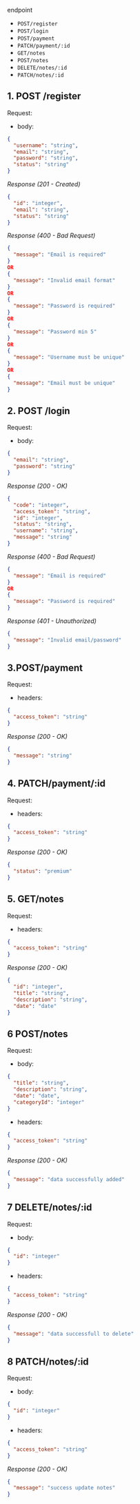 endpoint

- `POST/register`
- `POST/login`
- `POST/payment`
- `PATCH/payment/:id`
- `GET/notes`
- `POST/notes`
- `DELETE/notes/:id`
- `PATCH/notes/:id`

## 1. POST /register

Request:

- body:

```json
{
  "username": "string",
  "email": "string",
  "password": "string",
  "status": "string"
}
```

_Response (201 - Created)_

```json
{
  "id": "integer",
  "email": "string",
  "status": "string"
}
```

_Response (400 - Bad Request)_

```json
{
  "message": "Email is required"
}
OR
{
  "message": "Invalid email format"
}
OR
{
  "message": "Password is required"
}
OR
{
  "message": "Password min 5"
}
OR
{
  "message": "Username must be unique"
}
OR
{
  "message": "Email must be unique"
}
```

## 2. POST /login

Request:

- body:

```json
{
  "email": "string",
  "password": "string"
}
```

_Response (200 - OK)_

```json
{
  "code": "integer",
  "access_token": "string",
  "id": "integer",
  "status": "string",
  "username": "string",
  "message": "string"
}
```

_Response (400 - Bad Request)_

```json
{
  "message": "Email is required"
}
OR
{
  "message": "Password is required"
}
```

_Response (401 - Unauthorized)_

```json
{
  "message": "Invalid email/password"
}
```

## 3.POST/payment

Request:

- headers:

```json
{
  "access_token": "string"
}
```

_Response (200 - OK)_

```json
{
  "message": "string"
}
```

## 4. PATCH/payment/:id

Request:

- headers:

```json
{
  "access_token": "string"
}
```

_Response (200 - OK)_

```json
{
  "status": "premium"
}
```

## 5. GET/notes

Request:

- headers:

```json
{
  "access_token": "string"
}
```

_Response (200 - OK)_

```json
{
  "id": "integer",
  "title": "string",
  "description": "string",
  "date": "date"
}
```

## 6 POST/notes

Request:

- body:

```json
{
  "title": "string",
  "description": "string",
  "date": "date",
  "categoryId": "integer"
}
```

- headers:

```json
{
  "access_token": "string"
}
```

_Response (200 - OK)_

```json
{
  "message": "data successfully added"
}
```

## 7 DELETE/notes/:id

Request:

- body:

```json
{
  "id": "integer"
}
```

- headers:

```json
{
  "access_token": "string"
}
```

_Response (200 - OK)_

```json
{
  "message": "data successfull to delete"
}
```

## 8 PATCH/notes/:id

Request:

- body:

```json
{
  "id": "integer"
}
```

- headers:

```json
{
  "access_token": "string"
}
```

_Response (200 - OK)_

```json
{
  "message": "success update notes"
}
```
